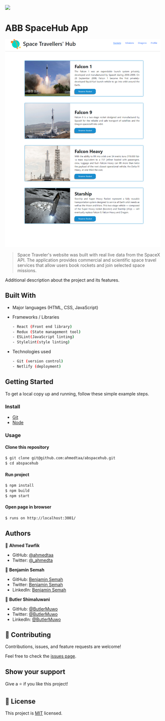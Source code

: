 ![](https://img.shields.io/badge/SpaceTraveler-violet)

# ABB SpaceHub App

![screenshot](https://github.com/ahmedtaa/abspacehub/blob/dev/appScreenshot1.png)

>  Space Traveler's website was built with real live data from the SpaceX API. The application provides commercial and scientific space travel services that allow users book rockets and join selected space missions.

<!-- ## Live Demo
[Link to Live Demo]() -->


Additional description about the project and its features.

## Built With

- Major languages (HTML, CSS, JavaScript)

- Frameworks / Libraries
  ```bash
  - React (Front end library)
  - Redux (State management tool)
  - ESLint(JavaScript linting)
  - Stylelint(style linting)
  ```

- Technologies used 
  
  ``` bash
  - Git (version control)
  - Netlify (deployment)
  ```


## Getting Started

To get a local copy up and running, follow these simple example steps.

### Install
  -  [Git](https://git-scm.com/downloads)
  -  [Node](https://nodejs.org/en/download/)

### Usage
#### Clone this repository

```bash
$ git clone git@github.com:ahmedtaa/abspacehub.git
$ cd abspacehub
```
#### Run project

```bash
$ npm install
$ npm build
$ npm start
```

#### Open page in browser
```bash
$ runs on http://localhost:3001/
```

## Authors

👤 **Ahmed Tawfik**

- GitHub: [@ahmedtaa](https://github.com/ahmedta)
- Twitter: [@\_ahmedta](https://twitter.com/_ahmedta)

👤 **Benjamin Semah**

- GitHub: [Benjamin Semah](https://github.com/BenjaminSemah)
- Twitter: [Benjamin Semah](https://twitter.com/BenjaminSemah)
- LinkedIn: [Benjamin Semah](https://www.linkedin.com/in/benjaminsemah)

👤 **Butler Shimaluwani**

- GitHub: [@ButlerMuwo](https://github.com/butlermuwo)
- Twitter: [@ButlerMuwo](https://twitter.com/ButlerMuwo)
- LinkedIn: [@ButlerMuwo](https://www.linkedin.com/in/butler-shimaluwani-41a680159/)

## 🤝 Contributing

Contributions, issues, and feature requests are welcome!

Feel free to check the [issues page](https://github.com/ahmedtaa/abspacehub/issues).

## Show your support

Give a ⭐️ if you like this project!

## 📝 License

This project is [MIT](https://opensource.org/licenses/MIT) licensed.
